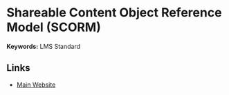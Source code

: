 # Shareable Content Object Reference Model (SCORM)

**Keywords:** LMS Standard

## Links

- [Main Website](https://scorm.com/)
